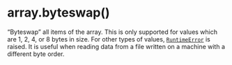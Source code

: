 # array.byteswap()

“Byteswap” all items of the array. This is only supported for values which are 1, 2, 4, or 8 bytes in size. For other types of values, [`RuntimeError`](/exceptions/RuntimeError.md) is raised. It is useful when reading data from a file written on a machine with a different byte order.